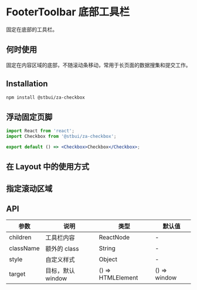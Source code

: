 # FooterToolbar 底部工具栏

固定在底部的工具栏。

## 何时使用

固定在内容区域的底部，不随滚动条移动，常用于长页面的数据搜集和提交工作。

## Installation

```sh
npm install @stbui/za-checkbox
```

## 浮动固定页脚

```jsx
import React from 'react';
import Checkbox from '@stbui/za-checkbox';

export default () => <Checkbox>Checkbox</Checkbox>;
```

## 在 Layout 中的使用方式

## 指定滚动区域

## API

| 参数      | 说明              | 类型              | 默认值       |
| --------- | ----------------- | ----------------- | ------------ |
| children  | 工具栏内容        | ReactNode         | -            |
| className | 额外的 class      | String            | -            |
| style     | 自定义样式        | Object            | -            |
| target    | 目标，默认 window | () => HTMLElement | () => window |
